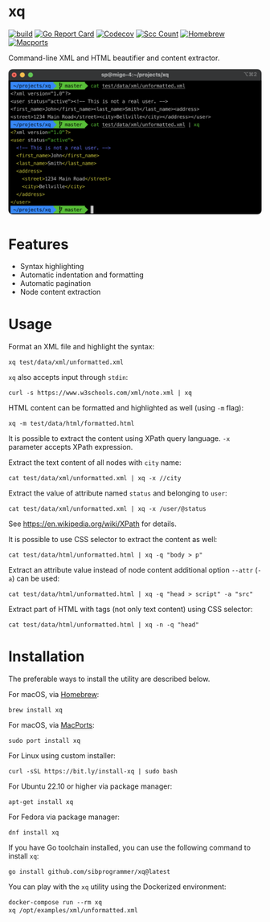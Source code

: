 # xq

[![build](https://github.com/sibprogrammer/xq/workflows/build/badge.svg)](https://github.com/sibprogrammer/xq/actions)
[![Go Report Card](https://goreportcard.com/badge/github.com/sibprogrammer/xq)](https://goreportcard.com/report/github.com/sibprogrammer/xq)
[![Codecov](https://codecov.io/gh/sibprogrammer/xq/branch/master/graph/badge.svg?token=G6QX77SQOH)](https://codecov.io/gh/sibprogrammer/xq)
[![Scc Count](https://sloc.xyz/github/sibprogrammer/xq/)](https://github.com/sibprogrammer/xq/)
[![Homebrew](https://img.shields.io/badge/dynamic/json.svg?url=https://formulae.brew.sh/api/formula/xq.json&query=$.versions.stable&label=homebrew)](https://formulae.brew.sh/formula/xq)
[![Macports](https://repology.org/badge/version-for-repo/macports/xq-sibprogrammer.svg)](https://repology.org/project/xq-sibprogrammer/versions)

Command-line XML and HTML beautifier and content extractor.

![xq](./assets/images/screenshot.png?raw=true)

# Features

* Syntax highlighting
* Automatic indentation and formatting
* Automatic pagination
* Node content extraction

# Usage

Format an XML file and highlight the syntax:

```
xq test/data/xml/unformatted.xml
```

`xq` also accepts input through `stdin`:

```
curl -s https://www.w3schools.com/xml/note.xml | xq
```

HTML content can be formatted and highlighted as well (using `-m` flag):

```
xq -m test/data/html/formatted.html
```

It is possible to extract the content using XPath query language.
`-x` parameter accepts XPath expression.

Extract the text content of all nodes with `city` name:

```
cat test/data/xml/unformatted.xml | xq -x //city
```

Extract the value of attribute named `status` and belonging to `user`:

```
cat test/data/xml/unformatted.xml | xq -x /user/@status
```

See https://en.wikipedia.org/wiki/XPath for details.

It is possible to use CSS selector to extract the content as well:

```
cat test/data/html/unformatted.html | xq -q "body > p"
```

Extract an attribute value instead of node content additional option `--attr` (`-a`) can be used:

```
cat test/data/html/unformatted.html | xq -q "head > script" -a "src"
```

Extract part of HTML with tags (not only text content) using CSS selector:

```
cat test/data/html/unformatted.html | xq -n -q "head"
```

# Installation

The preferable ways to install the utility are described below.

For macOS, via [Homebrew](https://brew.sh):
```
brew install xq
```

For macOS, via [MacPorts](https://www.macports.org):
```
sudo port install xq
```

For Linux using custom installer:
```
curl -sSL https://bit.ly/install-xq | sudo bash
```

For Ubuntu 22.10 or higher via package manager:
```
apt-get install xq
```

For Fedora via package manager:
```
dnf install xq
```

If you have Go toolchain installed, you can use the following command to install `xq`:
```
go install github.com/sibprogrammer/xq@latest
```

You can play with the `xq` utility using the Dockerized environment:

```
docker-compose run --rm xq
xq /opt/examples/xml/unformatted.xml
```
